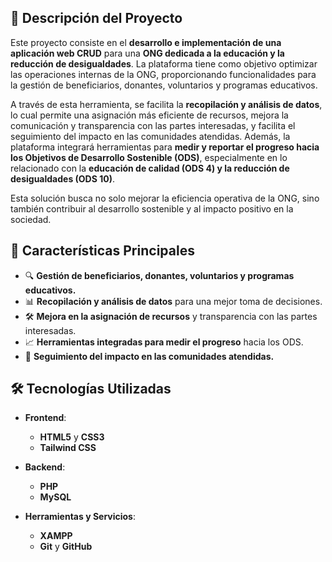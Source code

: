 

## 📜 Descripción del Proyecto

Este proyecto consiste en el **desarrollo e implementación de una aplicación web CRUD** para una **ONG dedicada a la educación y la reducción de desigualdades**. La plataforma tiene como objetivo optimizar las operaciones internas de la ONG, proporcionando funcionalidades para la gestión de beneficiarios, donantes, voluntarios y programas educativos.

A través de esta herramienta, se facilita la **recopilación y análisis de datos**, lo cual permite una asignación más eficiente de recursos, mejora la comunicación y transparencia con las partes interesadas, y facilita el seguimiento del impacto en las comunidades atendidas. Además, la plataforma integrará herramientas para **medir y reportar el progreso hacia los Objetivos de Desarrollo Sostenible (ODS)**, especialmente en lo relacionado con la **educación de calidad (ODS 4) y la reducción de desigualdades (ODS 10)**.

Esta solución busca no solo mejorar la eficiencia operativa de la ONG, sino también contribuir al desarrollo sostenible y al impacto positivo en la sociedad.

## 🚀 Características Principales

- 🔍 **Gestión de beneficiarios, donantes, voluntarios y programas educativos.**
- 📊 **Recopilación y análisis de datos** para una mejor toma de decisiones.
- 🛠️ **Mejora en la asignación de recursos** y transparencia con las partes interesadas.
- 📈 **Herramientas integradas para medir el progreso** hacia los ODS.
- 📍 **Seguimiento del impacto en las comunidades atendidas.**

## 🛠️ Tecnologías Utilizadas

- **Frontend**: 
  - **HTML5** y **CSS3** 
  - **Tailwind CSS**
  
- **Backend**:
  - **PHP**
  - **MySQL** 

- **Herramientas y Servicios**:
  - **XAMPP**
  - **Git** y **GitHub**
